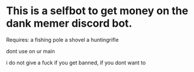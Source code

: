 <h1>This is a selfbot to get money on the dank memer discord bot.</h1>

Requires:
a fishing pole
a shovel
a huntingrifle



dont use on ur main


i do not give a fuck if you get banned, if you dont want to
